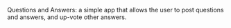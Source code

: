 Questions and Answers: a simple app that allows the user to post questions and answers, and up-vote other answers.
